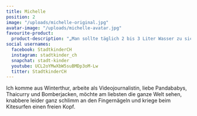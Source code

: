 ```yaml
---
title: Michelle
position: 2
image: "/uploads/michelle-original.jpg"
avatar-image: "/uploads/michelle-avatar.jpg"
favourite-product:
  product-description: "„Man sollte täglich 2 bis 3 Liter Wasser zu sich nehmen.“"
social usernames:
  facebook: StadtkinderCH
  instagram: stadtkinder_ch
  snapchat: stadt-kinder
  youtube: UCL2oYMwXbW5suBMDp3oM-Lw
  titter: StadtkinderCH
---
```


Ich komme aus Winterthur, arbeite als Videojournalistin, liebe Pandababys, Thaicurry und Bomberjacken, möchte am liebsten die ganze Welt sehen, knabbere leider ganz schlimm an den Fingernägeln und kriege beim Kitesurfen einen freien Kopf.
